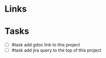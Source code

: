 # Links

# Tasks
- [ ] #task add gdoc link to this project
- [ ] #task add jira query to the top of this project
